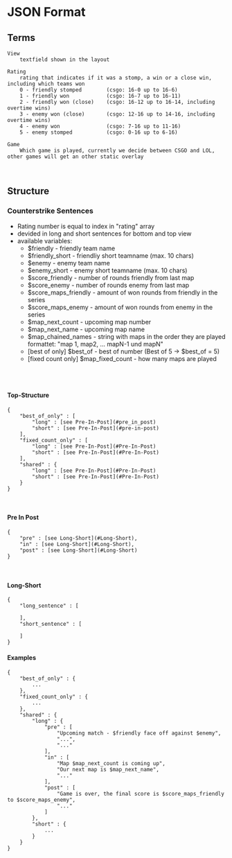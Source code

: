 # JSON Format

## Terms

    View 
        textfield shown in the layout
    
    Rating
        rating that indicates if it was a stomp, a win or a close win, including which teams won
        0 - friendly stomped        (csgo: 16-0 up to 16-6)
        1 - friendly won            (csgo: 16-7 up to 16-11)
        2 - friendly won (close)    (csgo: 16-12 up to 16-14, including overtime wins)
        3 - enemy won (close)       (csgo: 12-16 up to 14-16, including overtime wins)
        4 - enemy won               (csgo: 7-16 up to 11-16)
        5 - enemy stomped           (csgo: 0-16 up to 6-16)

    Game
        Which game is played, currently we decide between CSGO and LOL, other games will get an other static overlay
<br>

## Structure

### Counterstrike Sentences

- Rating number is equal to index in "rating" array
- devided in long and short sentences for bottom and top view
- available variables:
    - $friendly - friendly team name
    - $friendly_short - friendliy short teamname (max. 10 chars)
    - $enemy - enemy team name
    - $enemy_short - enemy short teamname (max. 10 chars)
    - $score_friendly - number of rounds friendly from last map
    - $score_enemy - number of rounds enemy from last map
    - $score_maps_friendly - amount of won rounds from friendly in the series
    - $score_maps_enemy - amount of won rounds from enemy in the series
    - $map_next_count - upcoming map number
    - $map_next_name - upcoming map name 
    - $map_chained_names - string with maps in the order they are played formattet: "map 1, map2, ... mapN-1 und mapN"
    - [best of only] $best_of - best of number (Best of 5 -> $best_of = 5)
    - [fixed count only] $map_fixed_count - how many maps are played
<br>
<br>

#### Top-Structure
    {
        "best_of_only" : [
            "long" : [see Pre-In-Post](#pre_in_post)
            "short" : [see Pre-In-Post](#pre-in-post)
        ],
        "fixed_count_only" : [
            "long" : [see Pre-In-Post](#Pre-In-Post)
            "short" : [see Pre-In-Post](#Pre-In-Post)
        ],
        "shared" : {
            "long" : [see Pre-In-Post](#Pre-In-Post)
            "short" : [see Pre-In-Post](#Pre-In-Post)
        }    
    }
<br>

#### Pre In Post

    {
        "pre" : [see Long-Short](#Long-Short),
        "in" : [see Long-Short](#Long-Short),
        "post" : [see Long-Short](#Long-Short)        
    }
<br>

#### Long-Short

    {
        "long_sentence" : [

        ],
        "short_sentence" : [

        ]     
    }


#### Examples

    {
        "best_of_only" : {
            ...
        },
        "fixed_count_only" : {
            ...
        },
        "shared" : {
            "long" : {
                "pre" : [
                    "Upcoming match - $friendly face off against $enemy",
                    "...",
                    "..."
                ],
                "in" : [
                    "Map $map_next_count is coming up",
                    "Our next map is $map_next_name",
                    "..."
                ],
                "post" : [
                    "Game is over, the final score is $score_maps_friendly to $score_maps_enemy",
                    "..."
                ]
            },
            "short" : {
                ...
            }
        }
    }